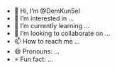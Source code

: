 - 👋 Hi, I’m @DemKun5eI
- 👀 I’m interested in ...
- 🌱 I’m currently learning ...
- 💞️ I’m looking to collaborate on ...
- 📫 How to reach me ...
- 😄 Pronouns: ...
- ⚡ Fun fact: ...

<!---
DemKun5eI/DemKun5eI is a ✨ special ✨ repository because its `README.md` (this file) appears on your GitHub profile.
You can click the Preview link to take a look at your changes.
--->
